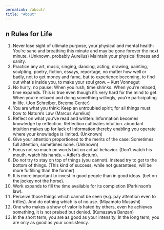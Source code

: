 ```yaml
---
permalink: /about/
title: "About"
---
```


## n Rules for Life

1. Never lose sight of ultimate purpose, your physical and mental health: You’re sane and breathing this minute and may be gone forever the next minute. (Unknown, probably Aurelius) Maintain your physical fitness and sanity.
2. Practice any art, music, singing, dancing, acting, drawing, painting, sculpting, poetry, fiction, essays, reportage, no matter how well or badly, not to get money and fame, but to experience becoming, to find out what's inside you, to make your soul grow. – Kurt Vonnegut
3. No hurry, no pause: When you rush, time shrinks. When you’re relaxed, time expands. This is true even though it’s very hard for the mind to get. When you’re relaxed and doing something willingly, you’re participating in life. (Jon Schreiber, Breema Center)
4. You are what you think: Keep an untroubled spirit; for all things must bow to Nature’s Law (Marcus Aurelius)
5. Reflect on what you’ve read and written: Information becomes knowledge by reflection. Reflection cultivates intuition. abundant intuition makes up for lack of information thereby enabling you operate where your knowledge is limited. (Unknown)
6. Give your attention proportioned to the merits of the case: Sometimes full attention, sometimes none. (Unknown)
7. Focus not so much on words but on actual behavior. (Don’t watch his mouth, watch his hands. – Adler’s dictum).
8. Do not try to stay on top of things (you cannot). Instead try to get to the bottom of things. (This kind of success, while not guaranteed, will be more fulfilling than the former).
9. It is more important to invest in good people than in good ideas. (bet on the jockey not the horse).
10. Work expands to fill the time available for its completion (Parkinson’s law).
11. Perceive those things which cannot be seen (e.g. pay attention even to trifles). And do nothing which is of no use. (Miyamoto Musashi)
12. One who makes a show of valor is hated by others, even he achieves something, it is not praised but denied. (Kumazawa Banzan)
13. In the short term, you are as good as your intensity. In the long term, you are only as good as your consistency.
